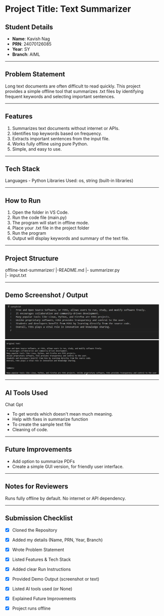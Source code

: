 # Project Title: Text Summarizer

## Student Details
- **Name**: Kavish Nag
- **PRN**: 24070126085
- **Year**: SY  
- **Branch**: AIML  

---

## Problem Statement
Long text documents are often difficult to read quickly. This project provides a simple offline tool that summarizes .txt files by identifying frequent keywords and selecting important sentences.

---

## Features
1. Summarizes text documents without internet or APIs.
2. Identifies top keywords based on frequency.
3. Extracts important sentences from the input file.
4. Works fully offline using pure Python.
5. Simple, and easy to use.

---

## Tech Stack
Languages - Python
Libraries Used: os, string (built-in libraries)

---

## How to Run
1. Open the folder in VS Code.  
2. Run the code file (main.py)
3. The program will start in offline mode.
4. Place your .txt file in the project folder
5. Run the program
6. Output will display keywords and summary of the text file.

---

## Project Structure

offline-text-summarizer/
|-README.md
|- summarizer.py   
|- input.txt       

---

## Demo Screenshot / Output
![sample.txt](image.png)
![Output](output.png)

---

## AI Tools Used
Chat Gpt
- To get words which doesn't mean much meaning.
- Help with fixes in summarize function
- To create the sample text file
- Cleaning of code.
---

## Future Improvements
- Add option to summarize PDFs
- Create a simple GUI version, for friendly user interface.

---

## Notes for Reviewers
Runs fully offline by default.
No internet or API dependency.

---

## Submission Checklist 
- [x] Cloned the Repository 
- [x] Added my details (Name, PRN, Year, Branch)  
- [x] Wrote Problem Statement  
- [x] Listed Features & Tech Stack  
- [x] Added clear Run Instructions  
- [x] Provided Demo Output (screenshot or text)  
- [x] Listed AI tools used (or None)  
- [x] Explained Future Improvements  
- [x] Project runs offline

